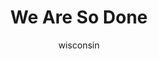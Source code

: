 ---
media: "images/rounds/war/we_are_so_done.png"
media_type: image
type: art
title: We Are So Done
author: [wisconsin]
desc: NTSO Victoria Ripley laments the horrors of war after retreating to the cloning bay.
---